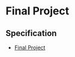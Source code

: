# Final Project

## Specification

* [Final Project](ftp://anonymous@ftp.cs50.net/cdn.cs50.net/2011/fall/projects/project.pdf)


